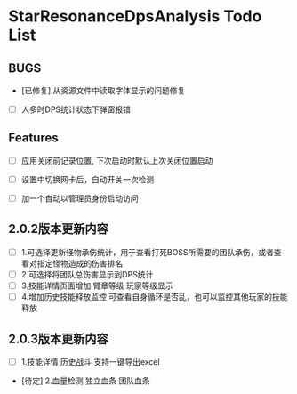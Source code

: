 # StarResonanceDpsAnalysis Todo List

## BUGS

- [已修复] 从资源文件中读取字体显示的问题修复
- [ ] 人多时DPS统计状态下弹窗报错

## Features

- [ ] 应用关闭前记录位置, 下次启动时默认上次关闭位置启动

- [ ] 设置中切换网卡后，自动开关一次检测
- [ ] 加一个自动以管理员身份启动访问

## 2.0.2版本更新内容

- [ ] 1.可选择更新怪物承伤统计，用于查看打死BOSS所需要的团队承伤，或者查看对指定怪物造成的伤害排名
- [ ] 2.可选择将团队总伤害显示到DPS统计
- [ ] 3.技能详情页面增加 臂章等级 玩家等级显示
- [ ] 4.增加历史技能释放监控 可查看自身循环是否乱，也可以监控其他玩家的技能释放

## 2.0.3版本更新内容

- [ ] 1.技能详情 历史战斗 支持一键导出excel
- [待定] 2.血量检测 独立血条 团队血条
